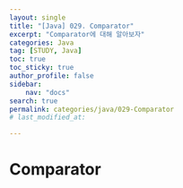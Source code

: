 ```yaml
---
layout:	single
title: "[Java] 029. Comparator"
excerpt: "Comparator에 대해 알아보자"
categories: Java
tag: [STUDY, Java]
toc: true
toc_sticky: true
author_profile: false
sidebar:
    nav: "docs"
search: true
permalink: categories/java/029-Comparator
# last_modified_at:

---
```


# Comparator

<script src="https://gist.github.com/devxmonica/ee0778eda13e0749badad8968855b262.js"></script>

